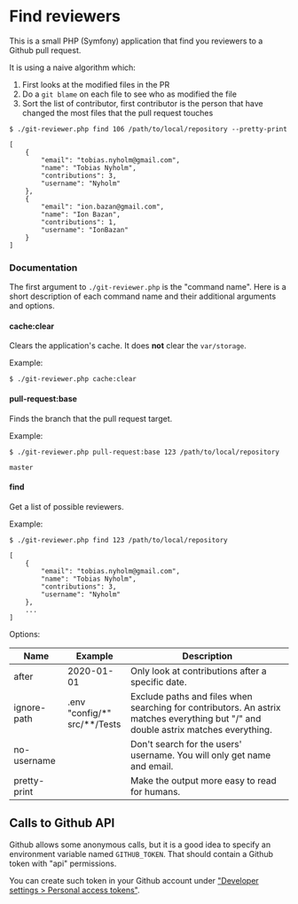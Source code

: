 # Find reviewers

This is a small PHP (Symfony) application that find you reviewers to a Github
pull request.

It is using a naive algorithm which:
1. First looks at the modified files in the PR
2. Do a `git blame` on each file to see who as modified the file
3. Sort the list of contributor, first contributor is the person that have changed the most files that the pull request touches

```
$ ./git-reviewer.php find 106 /path/to/local/repository --pretty-print

[
    {
        "email": "tobias.nyholm@gmail.com",
        "name": "Tobias Nyholm",
        "contributions": 3,
        "username": "Nyholm"
    },
    {
        "email": "ion.bazan@gmail.com",
        "name": "Ion Bazan",
        "contributions": 1,
        "username": "IonBazan"
    }
]
```

### Documentation

The first argument to `./git-reviewer.php` is the "command name". Here is a short
description of each command name and their additional arguments and options.

#### cache:clear

Clears the application's cache. It does **not** clear the `var/storage`.

Example:

```
$ ./git-reviewer.php cache:clear
```

#### pull-request:base

Finds the branch that the pull request target.

Example:

```
$ ./git-reviewer.php pull-request:base 123 /path/to/local/repository

master
```

#### find

Get a list of possible reviewers.

Example:

```
$ ./git-reviewer.php find 123 /path/to/local/repository

[
    {
        "email": "tobias.nyholm@gmail.com",
        "name": "Tobias Nyholm",
        "contributions": 3,
        "username": "Nyholm"
    },
    ...
]
```

Options:

| Name         | Example     | Description  |
|--------------|-------------|--------------|
| after        | 2020-01-01  | Only look at contributions after a specific date.
| ignore-path  | .env <br> "config/*"<br>src/**/Tests  | Exclude paths and files when searching for contributors. An astrix matches everything but "/" and double astrix matches everything.
| no-username  |             | Don't search for the users' username. You will only get name and email.
| pretty-print |             | Make the output more easy to read for humans.

## Calls to Github API

Github allows some anonymous calls, but it is a good idea to specify an environment
variable named `GITHUB_TOKEN`. That should contain a Github token with "api" permissions.

You can create such token in your Github account under
["Developer settings > Personal access tokens"](https://github.com/settings/tokens).

